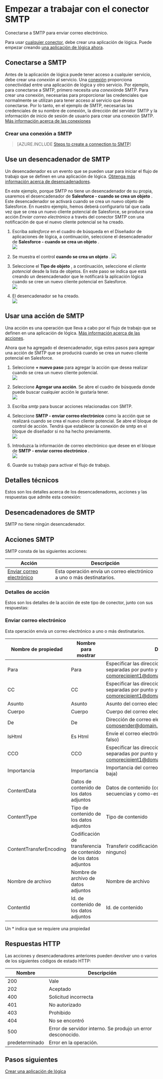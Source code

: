 <properties
pageTitle="SMTP | Microsoft Azure"
description="Crear aplicaciones de lógica con el servicio de aplicación de Azure. Conectarse a SMTP para enviar correo electrónico."
services="logic-apps"   
documentationCenter=".net,nodejs,java"  
authors="msftman"   
manager="erikre"    
editor=""
tags="connectors" />

<tags
ms.service="app-service-logic"
ms.devlang="multiple"
ms.topic="article"
ms.tgt_pltfrm="na"
ms.workload="integration"
ms.date="07/15/2016"
ms.author="deonhe"/>

# <a name="get-started-with-the-smtp-connector"></a>Empezar a trabajar con el conector SMTP

Conectarse a SMTP para enviar correo electrónico.

Para usar [cualquier conector](./apis-list.md), debe crear una aplicación de lógica. Puede empezar creando [una aplicación de lógica ahora](../app-service-logic/app-service-logic-create-a-logic-app.md).

## <a name="connect-to-smtp"></a>Conectarse a SMTP

Antes de la aplicación de lógica puede tener acceso a cualquier servicio, debe crear una *conexión* al servicio. Una [conexión](./connectors-overview.md) proporciona conectividad entre una aplicación de lógica y otro servicio. Por ejemplo, para conectarse a SMTP, primero necesita una *conexión*de SMTP. Para crear una conexión, necesarias para proporcionar las credenciales que normalmente se utilizan para tener acceso al servicio que desea conectarse. Por lo tanto, en el ejemplo de SMTP, necesarias las credenciales de su nombre de conexión, la dirección del servidor SMTP y la información de inicio de sesión de usuario para crear una conexión SMTP. [Más información acerca de las conexiones]()  

### <a name="create-a-connection-to-smtp"></a>Crear una conexión a SMTP

>[AZURE.INCLUDE [Steps to create a connection to SMTP](../../includes/connectors-create-api-smtp.md)]

## <a name="use-an-smtp-trigger"></a>Use un desencadenador de SMTP

Un desencadenador es un evento que se pueden usar para iniciar el flujo de trabajo que se definen en una aplicación de lógica. [Obtenga más información acerca de desencadenadores](../app-service-logic/app-service-logic-what-are-logic-apps.md#logic-app-concepts).

En este ejemplo, porque SMTP no tiene un desencadenador de su propia, usaremos el desencadenador de **Salesforce - cuando se crea un objeto** . Este desencadenador se activará cuando se crea un nuevo objeto de Salesforce. En nuestro ejemplo, hemos deberá configurarlo tal que cada vez que se crea un nuevo cliente potencial de Salesforce, se produce una acción *Enviar correo electrónico* a través del conector SMTP con una notificación de que el nuevo cliente potencial se ha creado.

1. Escriba *salesforce* en el cuadro de búsqueda en el Diseñador de aplicaciones de lógica, a continuación, seleccione el desencadenador de **Salesforce - cuando se crea un objeto** .  
 ![](../../includes/media/connectors-create-api-salesforce/trigger-1.png)  

2. Se muestra el control **cuando se crea un objeto** .
 ![](../../includes/media/connectors-create-api-salesforce/trigger-2.png)  

3. Seleccione el **Tipo de objeto** , a continuación, seleccione el *cliente potencial* desde la lista de objetos. En este paso se indica que está creando un desencadenador que le notificará la aplicación lógica cuando se cree un nuevo cliente potencial en Salesforce.  
 ![](../../includes/media/connectors-create-api-salesforce/trigger3.png)  

4. El desencadenador se ha creado.  
 ![](../../includes/media/connectors-create-api-salesforce/trigger-4.png)  

## <a name="use-an-smtp-action"></a>Usar una acción de SMTP

Una acción es una operación que lleva a cabo por el flujo de trabajo que se definen en una aplicación de lógica. [Más información acerca de las acciones](../app-service-logic/app-service-logic-what-are-logic-apps.md#logic-app-concepts).

Ahora que ha agregado el desencadenador, siga estos pasos para agregar una acción de SMTP que se producirá cuando se crea un nuevo cliente potencial en Salesforce.

1. Seleccione **+ nuevo paso** para agregar la acción que desea realizar cuando se crea un nuevo cliente potencial.  
 ![](../../includes/media/connectors-create-api-salesforce/trigger4.png)  

2. Seleccione **Agregar una acción**. Se abre el cuadro de búsqueda donde puede buscar cualquier acción le gustaría tener.  
 ![](../../includes/media/connectors-create-api-smtp/using-smtp-action-2.png)  

3. Escriba *smtp* para buscar acciones relacionadas con SMTP.  

4. Seleccione **SMTP - enviar correo electrónico** como la acción que se realizará cuando se crea el nuevo cliente potencial. Se abre el bloque de control de acción. Tendrá que establecer la conexión de smtp en el bloque de diseñador si no ha hecho previamente.  
 ![](../../includes/media/connectors-create-api-smtp/smtp-2.png)    

5. Introduzca la información de correo electrónico que desee en el bloque de **SMTP - enviar correo electrónico** .  
 ![](../../includes/media/connectors-create-api-smtp/using-smtp-action-4.PNG)  

6. Guarde su trabajo para activar el flujo de trabajo.  

## <a name="technical-details"></a>Detalles técnicos

Estos son los detalles acerca de los desencadenadores, acciones y las respuestas que admite esta conexión:

## <a name="smtp-triggers"></a>Desencadenadores de SMTP

SMTP no tiene ningún desencadenador. 

## <a name="smtp-actions"></a>Acciones SMTP

SMTP consta de las siguientes acciones:


|Acción|Descripción|
|--- | ---|
|[Enviar correo electrónico](connectors-create-api-smtp.md#send-email)|Esta operación envía un correo electrónico a uno o más destinatarios.|

### <a name="action-details"></a>Detalles de acción

Estos son los detalles de la acción de este tipo de conector, junto con sus respuestas:


### <a name="send-email"></a>Enviar correo electrónico
Esta operación envía un correo electrónico a uno o más destinatarios. 


|Nombre de propiedad| Nombre para mostrar|Descripción|
| ---|---|---|
|Para|Para|Especificar las direcciones de correo electrónico separadas por punto y coma comorecipient1@domain.com;recipient2@domain.com|
|CC|CC|Especificar las direcciones de correo electrónico separadas por punto y coma comorecipient1@domain.com;recipient2@domain.com|
|Asunto|Asunto|Asunto del correo electrónico|
|Cuerpo|Cuerpo|Cuerpo del correo electrónico|
|De|De|Dirección de correo electrónico del remitente comosender@domain.com|
|IsHtml|Es Html|Envíe el correo electrónico como HTML (verdadero o falso)|
|CCO|CCO|Especificar las direcciones de correo electrónico separadas por punto y coma comorecipient1@domain.com;recipient2@domain.com|
|Importancia|Importancia|Importancia del correo electrónico (alta, Normal o baja)|
|ContentData|Datos de contenido de los datos adjuntos|Datos de contenido (codificado base 64 para secuencias y como-es para cadena)|
|ContentType|Tipo de contenido de los datos adjuntos|Tipo de contenido|
|ContentTransferEncoding|Codificación de transferencia de contenido de los datos adjuntos|Transferir codificación de contenido (base 64 o ninguno)|
|Nombre de archivo|Nombre de archivo de datos adjuntos|Nombre de archivo|
|ContentId|Id. de contenido de los datos adjuntos|Id. de contenido|

Un * indica que se requiere una propiedad


## <a name="http-responses"></a>Respuestas HTTP

Las acciones y desencadenadores anteriores pueden devolver uno o varios de los siguientes códigos de estado HTTP: 

|Nombre|Descripción|
|---|---|
|200|Vale|
|202|Aceptado|
|400|Solicitud incorrecta|
|401|No autorizado|
|403|Prohibido|
|404|No se encontró|
|500|Error de servidor interno. Se produjo un error desconocido.|
|predeterminado|Error en la operación.|

## <a name="next-steps"></a>Pasos siguientes
[Crear una aplicación de lógica](../app-service-logic/app-service-logic-create-a-logic-app.md)